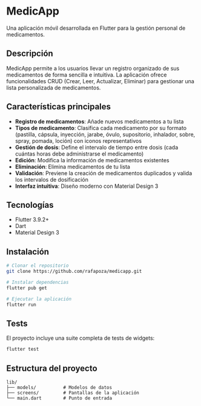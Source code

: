 # MedicApp

Una aplicación móvil desarrollada en Flutter para la gestión personal de medicamentos.

## Descripción

MedicApp permite a los usuarios llevar un registro organizado de sus medicamentos de forma sencilla e intuitiva. La aplicación ofrece funcionalidades CRUD (Crear, Leer, Actualizar, Eliminar) para gestionar una lista personalizada de medicamentos.

## Características principales

- **Registro de medicamentos**: Añade nuevos medicamentos a tu lista
- **Tipos de medicamento**: Clasifica cada medicamento por su formato (pastilla, cápsula, inyección, jarabe, óvulo, supositorio, inhalador, sobre, spray, pomada, loción) con iconos representativos
- **Gestión de dosis**: Define el intervalo de tiempo entre dosis (cada cuántas horas debe administrarse el medicamento)
- **Edición**: Modifica la información de medicamentos existentes
- **Eliminación**: Elimina medicamentos de tu lista
- **Validación**: Previene la creación de medicamentos duplicados y valida los intervalos de dosificación
- **Interfaz intuitiva**: Diseño moderno con Material Design 3

## Tecnologías

- Flutter 3.9.2+
- Dart
- Material Design 3


## Instalación

```bash
# Clonar el repositorio
git clone https://github.com/rafapoza/medicapp.git

# Instalar dependencias
flutter pub get

# Ejecutar la aplicación
flutter run
```

## Tests

El proyecto incluye una suite completa de tests de widgets:

```bash
flutter test
```

## Estructura del proyecto

```
lib/
├── models/          # Modelos de datos
├── screens/         # Pantallas de la aplicación
└── main.dart        # Punto de entrada
```
